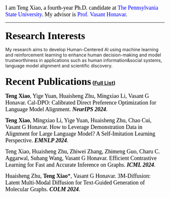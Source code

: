 <font face="Cambria Math" color=black size=4> I am Teng Xiao, a fourth-year Ph.D. candidate at <a href="https://ist.psu.edu/" style="text-decoration:none; color:blue;">The Pennsylvania State University</a>. My advisor is <a href="https://honavar.com" style="text-decoration:none; color:blue;">Prof. Vasant Honavar</a>.</font>

---

### <font face="Cambria Math" color=black size=6>Research Interests</font>
My research aims to develop Human-Centered AI using machine learning and reinforcement learning to enhance human decision-making and model trustworthiness in applications such as human information\&social systems, language model alignment and scientific discovery.

### <font face="Cambria Math" color=black size=6>Recent Publications</font> ([Full List](https://scholar.google.com.hk/citations?user=ld3OKXwAAAAJ&hl=en&newwindow=1))

<font face="Cambria Math" color=black size=4> **Teng Xiao**, Yige Yuan, Huaisheng Zhu, Mingxiao Li, Vasant G Honavar. Cal-DPO: Calibrated Direct Preference Optimization for Language Model Alignment. <b>*NeurIPS 2024*</b>. </font>

<font face="Cambria Math" color=black size=4> **Teng Xiao**, Mingxiao Li, Yige Yuan, Huaisheng Zhu, Chao Cui, Vasant G Honavar. How to Leverage Demonstration Data in Alignment for Large Language Model? A Self-Imitation Learning Perspective. <b>*EMNLP 2024*</b>. </font>

<font face="Cambria Math" color=black size=4> Teng Xiao, Huaisheng Zhu, Zhiwei Zhang, Zhimeng Guo, Charu C. Aggarwal, Suhang Wang, Vasant G Honavar. Efficient Contrastive Learning for Fast and Accurate Inference on Graphs. <b>*ICML 2024*</b>. </font>

<font face="Cambria Math" color=black size=4> Huaisheng Zhu, **Teng Xiao***, Vasant G Honavar. 3M-Diffusion: Latent Multi-Modal Diffusion for Text-Guided Generation of Molecular Graphs. <b>*COLM 2024*</b>. </font>

